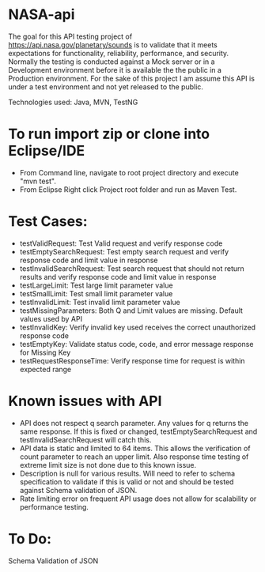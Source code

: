 # NASA-api

The goal for this API testing project of https://api.nasa.gov/planetary/sounds is to validate that it meets expectations for functionality, reliability, performance, and security.  
Normally the testing is conducted against a Mock server or in a Development environment before it is available the the public in a Production environment.  For the sake of this project I am assume this API is under a test environment and not yet released to the public.

Technologies used: Java, MVN, TestNG

# To run import zip or clone into Eclipse/IDE
* From Command line, navigate to root project directory and execute "mvn test".
* From Eclipse Right click Project root folder and run as Maven Test.

# Test Cases:
* testValidRequest: Test Valid request and verify response code
* testEmptySearchRequest: Test empty search request and verify response code and limit value in response
* testInvalidSearchRequest: Test search request that should not return results and verify response code and limit value in response	
* testLargeLimit: Test large limit parameter value
* testSmallLimit: Test small limit parameter value
* testInvalidLimit: Test invalid limit parameter value
* testMissingParameters: Both Q and Limit values are missing.  Default values used by API
* testInvalidKey: Verify invalid key used receives the correct unauthorized response code
* testEmptyKey: Validate status code, code, and error message response for Missing Key
* testRequestResponseTime: Verify response time for request is within expected range

# Known issues with API
* API does not respect q search parameter. Any values for q returns the same response.  If this is fixed or changed, testEmptySearchRequest and testInvalidSearchRequest will catch this.
* API data is static and limited to 64 items.  This allows the verification of count parameter to reach an upper limit.  Also response time testing of extreme limit size is not done due to this known issue.
* Description is null for various results.  Will need to refer to schema specification to validate if this is valid or not and should be tested against Schema validation of JSON.
* Rate limiting error on frequent API usage does not allow for scalability or performance testing.  

# To Do:
Schema Validation of JSON 
